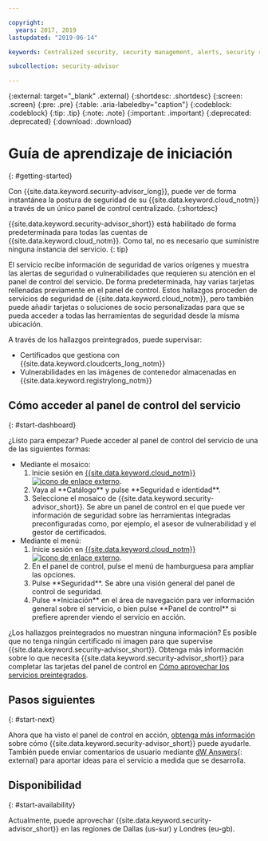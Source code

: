 ```yaml
---

copyright:
  years: 2017, 2019
lastupdated: "2019-06-14"

keywords: Centralized security, security management, alerts, security risk, insights, threat detection

subcollection: security-advisor

---
```


{:external: target="_blank" .external}
{:shortdesc: .shortdesc}
{:screen: .screen}
{:pre: .pre}
{:table: .aria-labeledby="caption"}
{:codeblock: .codeblock}
{:tip: .tip}
{:note: .note}
{:important: .important}
{:deprecated: .deprecated}
{:download: .download}


# Guía de aprendizaje de iniciación
{: #getting-started}

Con {{site.data.keyword.security-advisor_long}}, puede ver de forma instantánea la postura de seguridad de su {{site.data.keyword.cloud_notm}} a través de un único panel de control centralizado.
{:shortdesc}

{{site.data.keyword.security-advisor_short}} está habilitado de forma predeterminada para todas las cuentas de {{site.data.keyword.cloud_notm}}. Como tal, no es necesario que suministre ninguna instancia del servicio.
{: tip}

El servicio recibe información de seguridad de varios orígenes y muestra las alertas de seguridad o vulnerabilidades que requieren su atención en el panel de control del servicio. De forma predeterminada, hay varias tarjetas rellenadas previamente en el panel de control. Estos hallazgos proceden de servicios de seguridad de {{site.data.keyword.cloud_notm}}, pero también puede añadir tarjetas o soluciones de socio personalizadas para que se pueda acceder a todas las herramientas de seguridad desde la misma ubicación.

A través de los hallazgos preintegrados, puede supervisar:

- Certificados que gestiona con {{site.data.keyword.cloudcerts_long_notm}}
- Vulnerabilidades en las imágenes de contenedor almacenadas en {{site.data.keyword.registrylong_notm}}



## Cómo acceder al panel de control del servicio
{: #start-dashboard}

¿Listo para empezar? Puede acceder al panel de control del servicio de una de las siguientes formas:

<ul>
  <li>Mediante el mosaico:
    <ol>
      <li>Inicie sesión en <a href="https://cloud.ibm.com/login" target="_blank">{{site.data.keyword.cloud_notm}}<img src="../../icons/launch-glyph.svg" alt="icono de enlace externo"></a>.</li>
      <li>Vaya al **Catálogo** y pulse **Seguridad e identidad**.</li>
      <li>Seleccione el mosaico de {{site.data.keyword.security-advisor_short}}. Se abre un panel de control en el que puede ver información de seguridad sobre las herramientas integradas preconfiguradas como, por ejemplo, el asesor de vulnerabilidad y el gestor de certificados.</li>
    </ol>
  </li>
  <li>Mediante el menú:
    <ol>
      <li>Inicie sesión en <a href="https://cloud.ibm.com/login" target="_blank">{{site.data.keyword.cloud_notm}}<img src="../../icons/launch-glyph.svg" alt="icono de enlace externo"></a>.</li>
      <li>En el panel de control, pulse el menú de hamburguesa para ampliar las opciones.</li>
      <li>Pulse **Seguridad**. Se abre una visión general del panel de control de seguridad.</li>
      <li>Pulse **Iniciación** en el área de navegación para ver información general sobre el servicio, o bien pulse **Panel de control** si prefiere aprender viendo el servicio en acción.</li>
    </ol>
  </li>
</ul>

¿Los hallazgos preintegrados no muestran ninguna información? Es posible que no tenga ningún certificado ni imagen para que supervise {{site.data.keyword.security-advisor_short}}. Obtenga más información sobre lo que necesita {{site.data.keyword.security-advisor_short}} para completar las tarjetas del panel de control en [Cómo aprovechar los servicios preintegrados](/docs/services/security-advisor?topic=security-advisor-setup-services).


## Pasos siguientes
{: #start-next}

Ahora que ha visto el panel de control en acción, [obtenga más información](/docs/services/security-advisor?topic=security-advisor-about) sobre cómo {{site.data.keyword.security-advisor_short}} puede ayudarle. También puede enviar comentarios de usuario mediante [dW Answers](https://developer.ibm.com){: external} para aportar ideas para el servicio a medida que se desarrolla.


## Disponibilidad
{: #start-availability}

Actualmente, puede aprovechar {{site.data.keyword.security-advisor_short}} en las regiones de Dallas (us-sur) y Londres (eu-gb).
